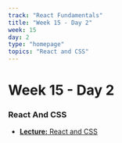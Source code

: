 ```yaml
---
track: "React Fundamentals"
title: "Week 15 - Day 2"
week: 15
day: 2
type: "homepage"
topics: "React and CSS"
---
```



# Week 15 - Day 2

### React And CSS

- [**Lecture:** React and CSS ](/react-fundamentals/week-15/day-2/lecture-materials/react-css)

